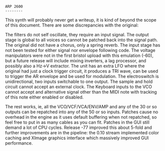     ARP 2600
    --------

This synth will probably never get a writeup, it is kind of beyond the scope of
this document. There are some discrepancies with the original:

The filters do not self oscillate, they require an input signal. The output
stage is global to all voices so cannot be patched back into the signal path.
The original did not have a chorus, only a spring reverb. The input stage has
not been tested for either signal nor envelope following code. The voltage
manipulators were not in the first bristol upload with this emulation (-60), 
but a future release will include mixing inverters, a lag processor, and
possibly also a Hz->V extractor. The unit has an extra LFO where the original
had just a clock trigger circuit, it produces a TRI wave, can be used to
trigger the AR envelope and be used for modulation. The electroswitch is
unidirectional, two inputs switchable to one output. The sample and hold 
circuit cannot accept an external clock. The Keyboard inputs to the VCO cannot
accept and alternative signal other than the MIDI note with tracking of this 
note either enabled or disabled.

The rest works, ie, all the VCO/VCF/VCA/ENV/AMP and any of the 30 or so outputs
can be repatched into any of the 50 or so inputs. Patches cause no overhead in
the engine as it uses default buffering when not repatched, so feel free to put
in as many cables as you can fit. Patches in the GUI still demand a lot of CPU
cycles. Release -77 improved this about 5-fold and further improvements are in
the pipeline: the 0.10 stream implemented color caching and XImage graphics
interface which massively improved GUI performance.
